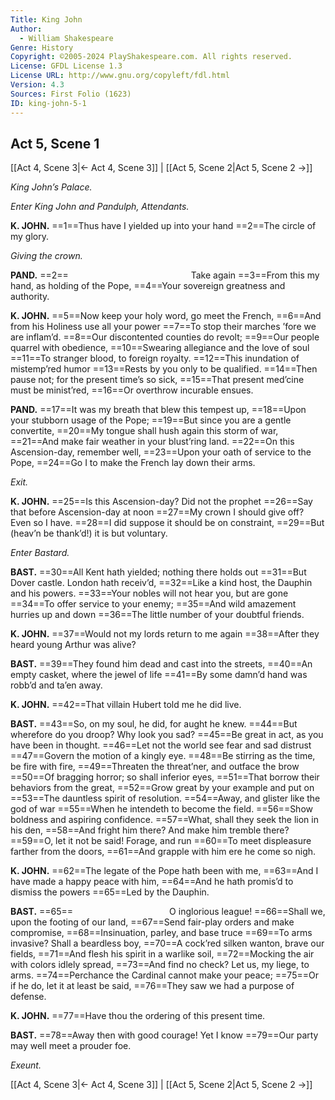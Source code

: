 ```yaml
---
Title: King John
Author: 
  - William Shakespeare
Genre: History
Copyright: ©2005-2024 PlayShakespeare.com. All rights reserved.
License: GFDL License 1.3
License URL: http://www.gnu.org/copyleft/fdl.html
Version: 4.3
Sources: First Folio (1623)
ID: king-john-5-1
---
```


## Act 5, Scene 1
[[Act 4, Scene 3|← Act 4, Scene 3]] | [[Act 5, Scene 2|Act 5, Scene 2 →]]

*King John’s Palace.*

*Enter King John and Pandulph, Attendants.*

**K. JOHN.**
==1==Thus have I yielded up into your hand
==2==The circle of my glory.

*Giving the crown.*

**PAND.**
==2==              Take again
==3==From this my hand, as holding of the Pope,
==4==Your sovereign greatness and authority.

**K. JOHN.**
==5==Now keep your holy word, go meet the French,
==6==And from his Holiness use all your power
==7==To stop their marches ’fore we are inflam’d.
==8==Our discontented counties do revolt;
==9==Our people quarrel with obedience,
==10==Swearing allegiance and the love of soul
==11==To stranger blood, to foreign royalty.
==12==This inundation of mistemp’red humor
==13==Rests by you only to be qualified.
==14==Then pause not; for the present time’s so sick,
==15==That present med’cine must be minist’red,
==16==Or overthrow incurable ensues.

**PAND.**
==17==It was my breath that blew this tempest up,
==18==Upon your stubborn usage of the Pope;
==19==But since you are a gentle convertite,
==20==My tongue shall hush again this storm of war,
==21==And make fair weather in your blust’ring land.
==22==On this Ascension-day, remember well,
==23==Upon your oath of service to the Pope,
==24==Go I to make the French lay down their arms.

*Exit.*

**K. JOHN.**
==25==Is this Ascension-day? Did not the prophet
==26==Say that before Ascension-day at noon
==27==My crown I should give off? Even so I have.
==28==I did suppose it should be on constraint,
==29==But (heav’n be thank’d!) it is but voluntary.

*Enter Bastard.*

**BAST.**
==30==All Kent hath yielded; nothing there holds out
==31==But Dover castle. London hath receiv’d,
==32==Like a kind host, the Dauphin and his powers.
==33==Your nobles will not hear you, but are gone
==34==To offer service to your enemy;
==35==And wild amazement hurries up and down
==36==The little number of your doubtful friends.

**K. JOHN.**
==37==Would not my lords return to me again
==38==After they heard young Arthur was alive?

**BAST.**
==39==They found him dead and cast into the streets,
==40==An empty casket, where the jewel of life
==41==By some damn’d hand was robb’d and ta’en away.

**K. JOHN.**
==42==That villain Hubert told me he did live.

**BAST.**
==43==So, on my soul, he did, for aught he knew.
==44==But wherefore do you droop? Why look you sad?
==45==Be great in act, as you have been in thought.
==46==Let not the world see fear and sad distrust
==47==Govern the motion of a kingly eye.
==48==Be stirring as the time, be fire with fire,
==49==Threaten the threat’ner, and outface the brow
==50==Of bragging horror; so shall inferior eyes,
==51==That borrow their behaviors from the great,
==52==Grow great by your example and put on
==53==The dauntless spirit of resolution.
==54==Away, and glister like the god of war
==55==When he intendeth to become the field.
==56==Show boldness and aspiring confidence.
==57==What, shall they seek the lion in his den,
==58==And fright him there? And make him tremble there?
==59==O, let it not be said! Forage, and run
==60==To meet displeasure farther from the doors,
==61==And grapple with him ere he come so nigh.

**K. JOHN.**
==62==The legate of the Pope hath been with me,
==63==And I have made a happy peace with him,
==64==And he hath promis’d to dismiss the powers
==65==Led by the Dauphin.

**BAST.**
==65==           O inglorious league!
==66==Shall we, upon the footing of our land,
==67==Send fair-play orders and make compromise,
==68==Insinuation, parley, and base truce
==69==To arms invasive? Shall a beardless boy,
==70==A cock’red silken wanton, brave our fields,
==71==And flesh his spirit in a warlike soil,
==72==Mocking the air with colors idlely spread,
==73==And find no check? Let us, my liege, to arms.
==74==Perchance the Cardinal cannot make your peace;
==75==Or if he do, let it at least be said,
==76==They saw we had a purpose of defense.

**K. JOHN.**
==77==Have thou the ordering of this present time.

**BAST.**
==78==Away then with good courage! Yet I know
==79==Our party may well meet a prouder foe.

*Exeunt.*

[[Act 4, Scene 3|← Act 4, Scene 3]] | [[Act 5, Scene 2|Act 5, Scene 2 →]]